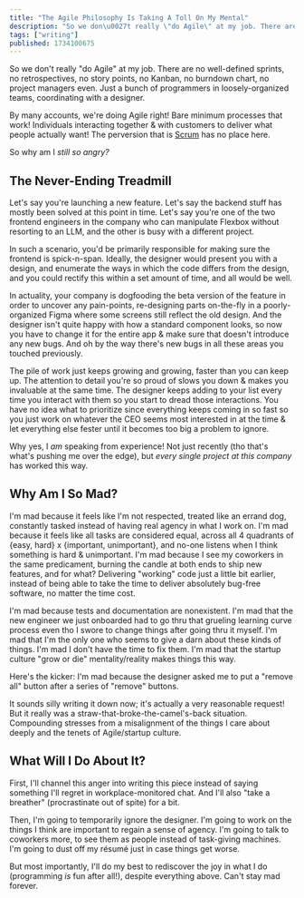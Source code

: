 ```yaml
---
title: "The Agile Philosophy Is Taking A Toll On My Mental"
description: "So we don\u0027t really \"do Agile\" at my job. There are no well-defined sprints, no retrospectives, no story points, no Kanban, no burndown ch..."
tags: ["writing"]
published: 1734100675
---
```


So we don't really "do Agile" at my job. There are no well-defined sprints, no retrospectives, no story points, no Kanban, no burndown chart, no project managers even. Just a bunch of programmers in loosely-organized teams, coordinating with a designer.

By many accounts, we're doing Agile right! Bare minimum processes that work! Individuals interacting together & with customers to deliver what people actually want! The perversion that is [Scrum](https://ludic.mataroa.blog/blog/tossed-salads-and-scrumbled-eggs/) has no place here.

So why am I _still so angry?_

## The Never-Ending Treadmill

Let's say you're launching a new feature. Let's say the backend stuff has mostly been solved at this point in time. Let's say you're one of the two frontend engineers in the company who can manipulate Flexbox without resorting to an LLM, and the other is busy with a different project.

In such a scenario, you'd be primarily responsible for making sure the frontend is spick-n-span. Ideally, the designer would present you with a design, and enumerate the ways in which the code differs from the design, and you could rectify this within a set amount of time, and all would be well.

In actuality, your company is dogfooding the beta version of the feature in order to uncover any pain-points, re-designing parts on-the-fly in a poorly-organized Figma where some screens still reflect the old design. And the designer isn't quite happy with how a standard component looks, so now you have to change it for the entire app & make sure that doesn't introduce any new bugs. And oh by the way there's new bugs in all these areas you touched previously.

The pile of work just keeps growing and growing, faster than you can keep up. The attention to detail you're so proud of slows you down & makes you invaluable at the same time. The designer keeps adding to your list every time you interact with them so you start to dread those interactions. You have no idea what to prioritize since everything keeps coming in so fast so you just work on whatever the CEO seems most interested in at the time & let everything else fester until it becomes too big a problem to ignore.

Why yes, I _am_ speaking from experience! Not just recently (tho that's what's pushing me over the edge), but _every single project at this company_ has worked this way.

## Why Am I So Mad?

I'm mad because it feels like I'm not respected, treated like an errand dog, constantly tasked instead of having real agency in what I work on. I'm mad because it feels like all tasks are considered equal, across all 4 quadrants of {easy, hard} x {important, unimportant}, and no-one listens when I think something is hard & unimportant. I'm mad because I see my coworkers in the same predicament, burning the candle at both ends to ship new features, and for what? Delivering "working" code just a little bit earlier, instead of being able to take the time to deliver absolutely bug-free software, no matter the time cost.

I'm mad because tests and documentation are nonexistent. I'm mad that the new engineer we just onboarded had to go thru that grueling learning curve process even tho I swore to change things after going thru it myself. I'm mad that I'm the only one who seems to give a darn about these kinds of things. I'm mad I don't have the time to fix them. I'm mad that the startup culture "grow or die" mentality/reality makes things this way.

Here's the kicker: I'm mad because the designer asked me to put a "remove all" button after a series of "remove" buttons.

It sounds silly writing it down now; it's actually a very reasonable request! But it really was a straw-that-broke-the-camel's-back situation. Compounding stresses from a misalignment of the things I care about deeply and the tenets of Agile/startup culture.

## What Will I Do About It?

First, I'll channel this anger into writing this piece instead of saying something I'll regret in workplace-monitored chat. And I'll also "take a breather" (procrastinate out of spite) for a bit.

Then, I'm going to temporarily ignore the designer. I'm going to work on the things I think are important to regain a sense of agency. I'm going to talk to coworkers more, to see them as people instead of task-giving machines. I'm going to dust off my résumé just in case things get worse.

But most importantly, I'll do my best to rediscover the joy in what I do (programming _is_ fun after all!), despite everything above. Can't stay mad forever.
